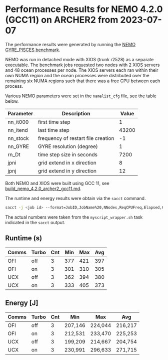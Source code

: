 Performance Results for NEMO 4.2.0 (GCC11) on ARCHER2 from 2023-07-07
=====================================================================

The performance results were generated by running the [NEMO GYRE_PISCES benchmark](https://sites.nemo-ocean.io/user-guide/cfgs.html#gyre-pisces).

NEMO was run in detached mode with XIOS (trunk r2528) as a separate executable.
The benchmark jobs requested two nodes with 2 XIOS servers and 48 ocean processes
per node. The XIOS servers each ran within their own NUMA region and the ocean
processes were distributed over the remaining six NUMA regions such that there was
a free CPU between each process.

Various NEMO parameters were set in the `namelist_cfg` file, see the table below.

Parameter | Description                        | Value 
--------- | ---------------------------------- | ----- 
nn_it000  | first time step                    | 1 
nn_itend  | last time step                     | 43200
nn_stock  | frequency of restart file creation | -1
nn_GYRE   | GYRE resolution (degree)           | 1
rn_Dt     | time step size in seconds          | 7200
jpni      | grid extend in x direction         | 8
jpnj      | grid extend in y direction         | 12

Both NEMO and XIOS were built using GCC 11, see [build_nemo_4.2.0_archer2_gcc11.md](build_nemo_4.2.0_archer2_gcc11.md).


The runtime and energy results were obtain via the `sacct` command.

```bash
sacct -j <job id> --format=JobID,JobName%20,NNodes,ReqCPUFreq,Elapsed,ConsumedEnergyRaw
```

The actual numbers were taken from the `myscript_wrapper.sh` task indicated in the `sacct` output.


Runtime (s)
-----------

Comms | Turbo | Cnt | Min | Max | Avg
----- | ----- | --- | --- | --- | ---
OFI   | off   | 3   | 377 | 421 | 397
OFI   | on    | 3   | 301 | 310 | 305
UCX   | off   | 3   | 362 | 394 | 380
UCX   | on    | 3   | 333 | 405 | 373


Energy [J]
----------

Comms | Turbo | Cnt | Min     | Max     | Avg
----- | ----- | --- | ---     | ---     | ---
OFI   | off   | 3   | 207,146 | 224,044 | 216,217
OFI   | on    | 3   | 212,531 | 233,470 | 225,253
UCX   | off   | 3   | 199,209 | 214,667 | 204,754
UCX   | on    | 3   | 230,991 | 296,633 | 271,715 
